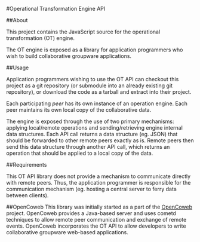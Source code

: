 #Operational Transformation Engine API

##About

This project contains the JavaScript source for the operational transformation
(OT) engine.

The OT engine is exposed as a library for application programmers who wish to
build collaborative groupware applications.

##Usage

Application programmers wishing to use the OT API can checkout this project as a
git repository (or submodule into an already existing git repository), or
download the code as a tarball and extract into their project.

Each participating *peer* has its own instance of an operation engine. Each peer
maintains its own local copy of the collaborative data.

The engine is exposed through the use of two primary mechanisms: applying
local/remote operations and sending/retrieving engine internal data structures.
Each API call returns a data structure (eg. JSON) that should be forwarded to
other remote peers exactly as is. Remote peers then send this data structure
through another API call, which returns an operation that should be applied
to a local copy of the data.

##Requirements

This OT API library does not provide a mechanism to communicate directly with
remote peers. Thus, the application programmer is responsible for the
communication mechanism (eg. hosting a central server to ferry data between
clients).

##OpenCoweb
This library was initially started as a part of the
[OpenCoweb](https://github.com/opencoweb/coweb) project. OpenCoweb provides a
Java-based server and uses cometd techniques to allow remote peer communication
and exchange of remote events. OpenCoweb incorporates the OT API to allow
developers to write collaborative groupware web-based applications.

